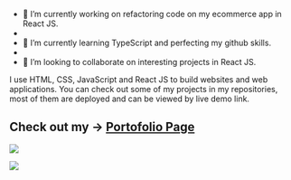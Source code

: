 

- 🔭 I’m currently working on refactoring code on my ecommerce app in React JS.
- 
- 🌱 I’m currently learning TypeScript and perfecting my github skills.
- 
- 👯 I’m looking to collaborate on interesting projects in React JS.

I use HTML, CSS, JavaScript and React JS to build websites and web applications. You can check out some of my projects in my repositories, most of them are deployed and can be viewed by live demo link.

## Check out my -> [Portofolio Page](https://portofolio-page-sigma.vercel.app/#page-top)



<img src="https://github-readme-stats.vercel.app/api/top-langs?username=arminCicic&layout=compact"/>


[![](https://img.shields.io/badge/linkedin-%230077B5.svg?style=for-the-badge&logo=linkedin)](https://www.linkedin.com/in/armin-čičić-b39833121/)




